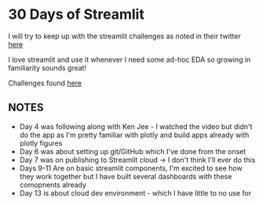 # 30 Days of Streamlit

I will try to keep up with the streamlit challenges as noted in their twitter [here](https://twitter.com/streamlit/status/1509716484456558632)

I love streamlit and use it whenever I need some ad-hoc EDA so growing in familiarity sounds great!


Challenges found [here](https://share.streamlit.io/streamlit/30days)


## NOTES

* Day 4 was following along with Ken Jee - I watched the video but didn't do the app as I'm pretty familiar with plotly and build apps already with plotly figures
* Day 6 was about setting up git/GitHub which I've done from the onset
* Day 7 was on publishing to Streamlit cloud -> I don't think I'll ever do this
* Days 9-11 Are on basic streamlit components, I'm excited to see how they work together but I have built several dashboards with these comopnents already
* Day 13 is about cloud dev environment - which I have little to no use for
